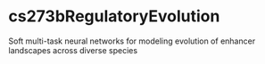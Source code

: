# cs273bRegulatoryEvolution
Soft   multi-task   neural   networks   for   modeling   evolution of   enhancer   landscapes   across   diverse   species
